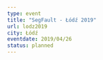 ```yaml
---
type: event
title: "SegFault - Łódź 2019"
url: lodz2019
city: Łódź
eventdate: 2019/04/26
status: planned
---
```

